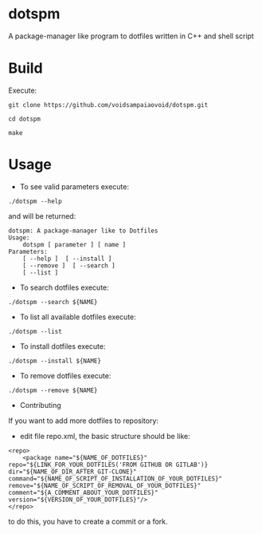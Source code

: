# dotspm
A package-manager like program to dotfiles written in C++ and shell script 

# Build

Execute:

```git clone https://github.com/voidsampaiaovoid/dotspm.git```

```cd dotspm```

```make```

# Usage

* To see valid parameters execute:

```./dotspm --help```

and will be returned:

```
dotspm: A package-manager like to Dotfiles
Usage:
	dotspm [ parameter ] [ name ]
Parameters:
	[ --help ]  [ --install ]
	[ --remove ]  [ --search ]
	[ --list ]
```

* To search dotfiles execute:

```./dotspm --search ${NAME}```

* To list all available dotfiles execute:

```./dotspm --list```

* To install dotfiles execute:

```./dotspm --install ${NAME}```

* To remove dotfiles execute:

```./dotspm --remove ${NAME}```

* Contributing

If you want to add more dotfiles to repository:

* edit file repo.xml, the basic structure should be like:
```
<repo>
	<package name="${NAME_OF_DOTFILES}" repo="${LINK_FOR_YOUR_DOTFILES('FROM GITHUB OR GITLAB')} dir="${NAME_OF_DIR_AFTER_GIT-CLONE}" command="${NAME_OF_SCRIPT_OF_INSTALLATION_OF_YOUR_DOTFILES}" remove="${NAME_OF_SCRIPT_OF_REMOVAL_OF_YOUR_DOTFILES}" comment="${A_COMMENT_ABOUT_YOUR_DOTFILES}" version="${VERSION_OF_YOUR_DOTFILES}"/>
</repo>
```

to do this, you have to create a commit or a fork.
